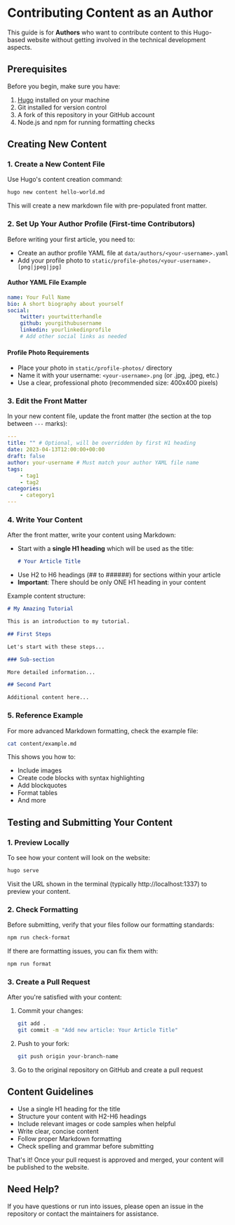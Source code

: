 # Contributing Content as an Author

This guide is for **Authors** who want to contribute content to this Hugo-based website without getting involved in the technical development aspects.

## Prerequisites

Before you begin, make sure you have:

1. [Hugo](https://gohugo.io/installation/) installed on your machine
2. Git installed for version control
3. A fork of this repository in your GitHub account
4. Node.js and npm for running formatting checks

## Creating New Content

### 1. Create a New Content File

Use Hugo's content creation command:

```bash
hugo new content hello-world.md
```

This will create a new markdown file with pre-populated front matter.

### 2. Set Up Your Author Profile (First-time Contributors)

Before writing your first article, you need to:

- Create an author profile YAML file at `data/authors/<your-username>.yaml`
- Add your profile photo to `static/profile-photos/<your-username>.[png|jpeg|jpg]`

#### Author YAML File Example

```yaml
name: Your Full Name
bio: A short biography about yourself
social:
    twitter: yourtwitterhandle
    github: yourgithubusername
    linkedin: yourlinkedinprofile
    # Add other social links as needed
```

#### Profile Photo Requirements

- Place your photo in `static/profile-photos/` directory
- Name it with your username: `<your-username>.png` (or .jpg, .jpeg, etc.)
- Use a clear, professional photo (recommended size: 400x400 pixels)

### 3. Edit the Front Matter

In your new content file, update the front matter (the section at the top between `---` marks):

```yaml
---
title: "" # Optional, will be overridden by first H1 heading
date: 2023-04-13T12:00:00+00:00
draft: false
author: your-username # Must match your author YAML file name
tags:
    - tag1
    - tag2
categories:
    - category1
---
```

### 4. Write Your Content

After the front matter, write your content using Markdown:

- Start with a **single H1 heading** which will be used as the title:
    ```markdown
    # Your Article Title
    ```
- Use H2 to H6 headings (## to ######) for sections within your article
- **Important**: There should be only ONE H1 heading in your content

Example content structure:

```markdown
# My Amazing Tutorial

This is an introduction to my tutorial.

## First Steps

Let's start with these steps...

### Sub-section

More detailed information...

## Second Part

Additional content here...
```

### 5. Reference Example

For more advanced Markdown formatting, check the example file:

```bash
cat content/example.md
```

This shows you how to:

- Include images
- Create code blocks with syntax highlighting
- Add blockquotes
- Format tables
- And more

## Testing and Submitting Your Content

### 1. Preview Locally

To see how your content will look on the website:

```bash
hugo serve
```

Visit the URL shown in the terminal (typically http://localhost:1337) to preview your content.

### 2. Check Formatting

Before submitting, verify that your files follow our formatting standards:

```bash
npm run check-format
```

If there are formatting issues, you can fix them with:

```bash
npm run format
```

### 3. Create a Pull Request

After you're satisfied with your content:

1. Commit your changes:

    ```bash
    git add .
    git commit -m "Add new article: Your Article Title"
    ```

2. Push to your fork:

    ```bash
    git push origin your-branch-name
    ```

3. Go to the original repository on GitHub and create a pull request

## Content Guidelines

- Use a single H1 heading for the title
- Structure your content with H2-H6 headings
- Include relevant images or code samples when helpful
- Write clear, concise content
- Follow proper Markdown formatting
- Check spelling and grammar before submitting

That's it! Once your pull request is approved and merged, your content will be published to the website.

## Need Help?

If you have questions or run into issues, please open an issue in the repository or contact the maintainers for assistance.
